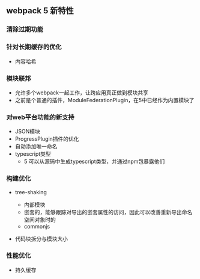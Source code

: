 ## webpack 5 新特性
### 清除过期功能
### 针对长期缓存的优化
- 内容哈希

### **模块联邦**
- 允许多个webpack一起工作，让跨应用真正做到模块共享
- 之前是个普通的插件，ModuleFederationPlugin，在5中已经作为内置模块了

### 对web平台功能的新支持
- JSON模块
- ProgressPlugin插件的优化
- 自动添加唯一命名
- typescript类型
  - 5 可以从源码中生成typescript类型，并通过npm包暴露他们

### 构建优化
- tree-shaking
  - 内部模块
  - 嵌套的，能够跟踪对导出的嵌套属性的访问，因此可以改善重新导出命名空间对象时的 
  - commonjs

- 代码块拆分与模块大小

### 性能优化
- 持久缓存
